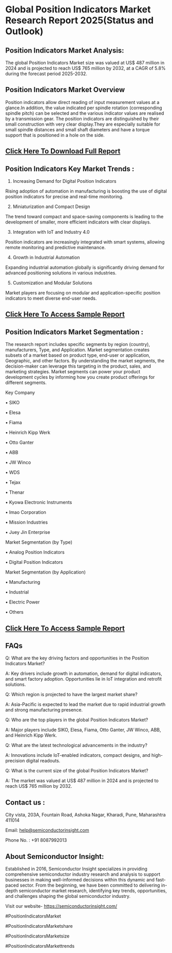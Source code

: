 Global Position Indicators Market Research Report 2025(Status and Outlook)
=
Position Indicators Market Analysis:
-
The global Position Indicators Market size was valued at US$ 487 million in 2024 and is projected to reach US$ 765 million by 2032, at a CAGR of 5.8% during the forecast period 2025-2032.

Position Indicators Market Overview
-
Position indicators allow direct reading of input measurement values at a glance.In addition, the value indicated per spindle rotation (corresponding spindle pitch) can be selected and the various indicator values are realised by a transmission gear. The position indicators are distinguished by their small construction with very clear display.They are especially suitable for small spindle distances and small shaft diameters and have a torque support that is positioned in a hole on the side.

[Click Here To Download Full Report](https://semiconductorinsight.com/report/global-position-indicators-market/)
-
Position Indicators Key Market Trends  :
-
1.	Increasing Demand for Digital Position Indicators

Rising adoption of automation in manufacturing is boosting the use of digital position indicators for precise and real-time monitoring.

2.	Miniaturization and Compact Design

The trend toward compact and space-saving components is leading to the development of smaller, more efficient indicators with clear displays.

3.	Integration with IoT and Industry 4.0

Position indicators are increasingly integrated with smart systems, allowing remote monitoring and predictive maintenance.

4.	Growth in Industrial Automation

Expanding industrial automation globally is significantly driving demand for advanced positioning solutions in various industries.

5.	Customization and Modular Solutions

Market players are focusing on modular and application-specific position indicators to meet diverse end-user needs.

[Click Here To Access Sample Report](https://semiconductorinsight.com/download-sample-report/?product_id=95592)
-
Position Indicators Market Segmentation :
-
The research report includes specific segments by region (country), manufacturers, Type, and Application. Market segmentation creates subsets of a market based on product type, end-user or application, Geographic, and other factors. By understanding the market segments, the decision-maker can leverage this targeting in the product, sales, and marketing strategies. Market segments can power your product development cycles by informing how you create product offerings for different segments.

Key Company

•	SIKO

•	Elesa

•	Fiama

•	Heinrich Kipp Werk

•	Otto Ganter

•	ABB

•	JW Winco

•	WDS

•	Tejax

•	Thenar

•	Kyowa Electronic Instruments

•	Imao Corporation

•	Mission Industries

•	Juey Jin Enterprise

Market Segmentation (by Type)

•	Analog Position Indicators

•	Digital Position Indicators

Market Segmentation (by Application)

•	Manufacturing

•	Industrial

•	Electric Power

•	Others


[Click Here To Access Sample Report](https://semiconductorinsight.com/download-sample-report/?product_id=95592)
-
FAQs
-
Q: What are the key driving factors and opportunities in the Position Indicators Market?

A: Key drivers include growth in automation, demand for digital indicators, and smart factory adoption. Opportunities lie in IoT integration and retrofit solutions.

Q: Which region is projected to have the largest market share?

A: Asia-Pacific is expected to lead the market due to rapid industrial growth and strong manufacturing presence.

Q: Who are the top players in the global Position Indicators Market?

A: Major players include SIKO, Elesa, Fiama, Otto Ganter, JW Winco, ABB, and Heinrich Kipp Werk.

Q: What are the latest technological advancements in the industry?

A: Innovations include IoT-enabled indicators, compact designs, and high-precision digital readouts.

Q: What is the current size of the global Position Indicators Market?

A: The market was valued at US$ 487 million in 2024 and is projected to reach US$ 765 million by 2032.

Contact us : 
-
City vista, 203A, Fountain Road, Ashoka Nagar, Kharadi, Pune, Maharashtra 411014

Email: help@semiconductorinsight.com

Phone No. : +91 8087992013


About Semiconductor Insight:
-
Established in 2016, Semiconductor Insight specializes in providing comprehensive semiconductor industry research and analysis to support businesses in making well-informed decisions within this dynamic and fast-paced sector. From the beginning, we have been committed to delivering in-depth semiconductor market research, identifying key trends, opportunities, and challenges shaping the global semiconductor industry.

Visit our website- https://semiconductorinsight.com/

#PositionIndicatorsMarket

#PositionIndicatorsMarketshare

#PositionIndicatorsMarketsize

#PositionIndicatorsMarkettrends



